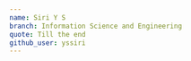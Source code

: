 ```yaml
---
name: Siri Y S
branch: Information Science and Engineering
quote: Till the end
github_user: yssiri
---
```

